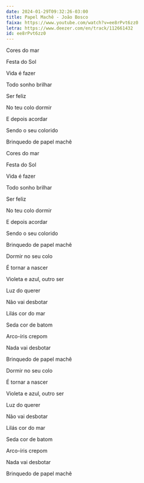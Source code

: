 ```yaml
---
date: 2024-01-29T09:32:26-03:00
title: Papel Machê - João Bosco
faixa: https://www.youtube.com/watch?v=ee8rPvt6zz0
letra: https://www.deezer.com/en/track/112661432
id: ee8rPvt6zz0
---
```


Cores do mar

Festa do Sol

Vida é fazer

Todo sonho brilhar

Ser feliz

No teu colo dormir

E depois acordar

Sendo o seu colorido

Brinquedo de papel machê

Cores do mar

Festa do Sol

Vida é fazer

Todo sonho brilhar

Ser feliz

No teu colo dormir

E depois acordar

Sendo o seu colorido

Brinquedo de papel machê

Dormir no seu colo

É tornar a nascer

Violeta e azul, outro ser

Luz do querer

Não vai desbotar

Lilás cor do mar

Seda cor de batom

Arco-íris crepom

Nada vai desbotar

Brinquedo de papel machê

Dormir no seu colo

É tornar a nascer

Violeta e azul, outro ser

Luz do querer

Não vai desbotar

Lilás cor do mar

Seda cor de batom

Arco-íris crepom

Nada vai desbotar

Brinquedo de papel machê
